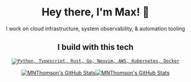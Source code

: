<h1 align="center">Hey there, I'm Max! 👋</h1>
<p align="center">I work on cloud infrastructure, system observability, & automation tooling</p>

<h2 align="center">I build with this tech</h2>
<p align="center"><a href="#">
  <code><img src="https://skillicons.dev/icons?i=py,rust,ts,go,neovim,linux,aws,cloudflare,kubernetes,docker,ghactions" alt="Python, Typescript, Rust, Go, Neovim, AWS, Kubernetes, Docker" /></code>
</a></p>

<p align="center"><a href="#">
  <img alt="MNThomson's GitHub Stats" src="https://github-readme-stats.vercel.app/api?username=MNThomson&theme=onedark&show_icons=true&hide_rank=true&custom_title=Stats&count_private=true&hide_border=true&hide=issues&line_height=24&bg_color=0d1117&disable_animations=true&include_all_commits=true" /><img alt="MNThomson's GitHub Stats" src="https://github-readme-stats.vercel.app/api/top-langs/?username=MNThomson&layout=compact&theme=onedark&count_private=true&hide_border=true&bg_color=0d1117&disable_animations=true&exclude_repo=GetMeThere,dotfiles,RsaMontgomery&hide=Astro" />
</a></p>
